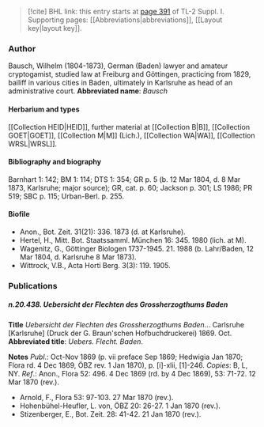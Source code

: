 > [!cite] BHL link: this entry starts at [page 391](https://www.biodiversitylibrary.org/page/33265118) of TL-2 Suppl. I.
> Supporting pages: [[Abbreviations|abbreviations]], [[Layout key|layout key]].

### Author

Bausch, Wilhelm (1804-1873), German (Baden) lawyer and amateur cryptogamist, studied law at Freiburg and Göttingen, practicing from 1829, bailiff in various cities in Baden, ultimately in Karlsruhe as head of an administrative court. 
**Abbreviated name**: *Bausch*

#### Herbarium and types

[[Collection HEID|HEID]], further material at [[Collection B|B]], [[Collection GOET|GOET]], [[Collection M|M]] (Lich.), [[Collection WA|WA]], [[Collection WRSL|WRSL]].

#### Bibliography and biography

Barnhart 1: 142; BM 1: 114; DTS 1: 354; GR p. 5 (b. 12 Mar 1804, d. 8 Mar 1873, Karlsruhe; major source); GR, cat. p. 60; Jackson p. 301; LS 1986; PR 519; SBC p. 115; Urban-Berl. p. 255.

#### Biofile

- Anon., Bot. Zeit. 31(21): 336. 1873 (d. at Karlsruhe).
- Hertel, H., Mitt. Bot. Staatssamml. München 16: 345. 1980 (lich. at M).
- Wagenitz, G., Göttinger Biologen 1737-1945. 21. 1988 (b. Lahr/Baden, 12 Mar 1804, d. Karlsruhe 8 Mar 1873).
- Wittrock, V.B., Acta Horti Berg. 3(3): 119. 1905.

### Publications

##### n.20.438. Uebersicht der Flechten des Grossherzogthums Baden

**Title**
*Uebersicht der Flechten des Grossherzogthums Baden*... Carlsruhe \[Karlsruhe\] (Druck der G. Braun'schen Hofbuchdruckerei) 1869. Oct.
**Abbreviated title**: *Uebers. Flecht. Baden*.

**Notes**
*Publ*.: Oct-Nov 1869 (p. vii preface Sep 1869; Hedwigia Jan 1870; Flora rd. 4 Dec 1869, ÖBZ rev. 1 Jan 1870), p. \[i\]-xlii, \[1\]-246. *Copies*: B, L, NY.
*Ref*.: Anon., Flora 52: 496. 4 Dec 1869 (rd. by 4 Dec 1869), 53: 71-72. 12 Mar 1870 (rev.).
- Arnold, F., Flora 53: 97-103. 27 Mar 1870 (rev.).
- Hohenbühel-Heufler, L. von, ÖBZ 20: 26-27. 1 Jan 1870 (rev.).
- Stizenberger, E., Bot. Zeit. 28: 41-42. 21 Jan 1870 (rev.).

